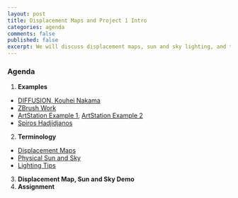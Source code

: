 ```yaml
---
layout: post
title: Displacement Maps and Project 1 Intro
categories: agenda
comments: false
published: false
excerpt: We will discuss displacement maps, sun and sky lighting, and talk about Project 1.
---
```


### Agenda

1. **Examples**
  - [DIFFUSION, Kouhei Nakama](https://vimeo.com/145251635)
  - [ZBrush Work](http://www.zbrushcentral.com/showthread.php?83616-the-wrestler-(WiP-museum_scene)/page34)
  - [ArtStation Example 1](https://www.artstation.com/artwork/real-displacement-textures), [ArtStation Example 2](https://www.artstation.com/artwork/3156g)
  - [Spiros Hadjidjanos](http://www.spiroshadjidjanos.net/displacementmaps/)
2. **Terminology**
  - [Displacement Maps](http://blog.digitaltutors.com/bump-normal-and-displacement-maps/)
  - [Physical Sun and Sky](http://wiki.bk.tudelft.nl/toi-pedia/MR_Using_the_Physical_Sun_and_Sky_environment)
  - [Lighting Tips](http://blog.digitaltutors.com/make-3d-lighting-shine-tips-realistic-lighting/)
3. **Displacement Map, Sun and Sky Demo**
4. **Assignment**
